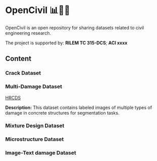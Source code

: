 # OpenCivil 📊🧠🤖
OpenCivil is an open repository for sharing datasets related to civil engineering research.

The project is supported by:
**RILEM TC 315-DCS**;
**ACI xxxx** 



## Content


### Crack Dataset



### Multi-Damage Dataset
[HRCDS](https://data.mendeley.com/datasets/6x4dzzrs2h/1)

**Description:** This dataset contains labeled images of multiple types of damage in concrete structures for segmentation tasks.

### Mixture Design Dataset

### Microstructure Dataset

### Image-Text damage Dataset

